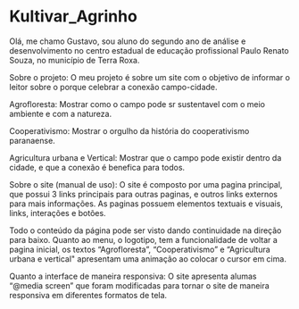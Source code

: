 # Kultivar_Agrinho
Olá, me chamo Gustavo, sou aluno do segundo ano de análise e desenvolvimento no centro estadual de educação profissional Paulo Renato Souza, no município de Terra Roxa.

Sobre o projeto: O meu projeto é sobre um site com o objetivo de informar o leitor sobre o porque celebrar a conexão campo-cidade.

Agrofloresta: Mostrar como o campo pode sr sustentavel com o meio ambiente e com a natureza.

Cooperativismo: Mostrar o orgulho da história do cooperativismo paranaense.

Agricultura urbana e Vertical: Mostrar que o campo pode existir dentro da cidade, e que a conexão é benefica para todos.

Sobre o site (manual de uso): O site é composto por uma pagina principal, que possui 3 links principais para outras paginas, e outros links externos para mais informações. As paginas possuem elementos textuais e visuais, links, interações e botões.

Todo o conteúdo da página pode ser visto dando continuidade na direção para baixo. Quanto ao menu, o logotipo, tem a funcionalidade de voltar a pagina inicial, os textos “Agrofloresta”, “Cooperativismo” e “Agricultura urbana e vertical" apresentam uma animação ao colocar o cursor em cima.

Quanto a interface de maneira responsiva: O site apresenta alumas “@media screen” que foram modificadas para tornar o site de maneira responsiva em diferentes formatos de tela.
